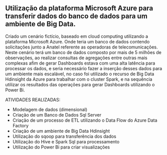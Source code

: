 ##  Utilização da plataforma Microsoft Azure para transferir dados do banco de dados para um ambiente de Big Data.   
Criado um cenário fictício, baseado em cloud computing utilizando a plataforma Microsoft Azure. Onde teria um banco de dados contendo solicitações junto a Anatel referente as operadoras de telecomunicações. Neste cenário terá um banco de dados composto por mais de 5 milhões de observações, ao realizar consultas de agregações entre outras mais complexas afim de gerar Dashboards estava com uma alta latência para processar os dados, e seria necessário fazer a inserção desses dados para um ambiente mais escalável, no caso foi utilizado o recurso de Big Data Hdinsight da Azure para trabalhar com o cluster Spark, e na sequência utilizar os resultados das operações para gerar Dashboards utilizando o Power Bi. 

ATIVIDADES REALIZADAS:  

- Modelagem de dados (dimensional) 
- Criação de um Banco de Dados Sql Server
- Criação de um processo de ETL utilizando o Data Flow do Azure Data Factory
- Criação de um ambiente de Big Data Hdinsight
- Utilização do sqoop para transferência dos dados 
- Utilização do Hive e Spark Sql para processamento 
- Utilização do Power Bi para criar visualizações

